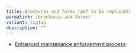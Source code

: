 ```yaml
---
title: Brochures and forms (pdf to be replaced)
permalink: /brochures-and-forms/
variant: tiptap
description: ""
---
```

<p></p>
<ul data-tight="true" class="tight">
<li>
<p><a href="/files/MEP_Process.pdf" rel="noopener noreferrer nofollow" target="_blank">Enhanced maintenance enforcement process</a>
</p>
</li>
</ul>
<p></p>